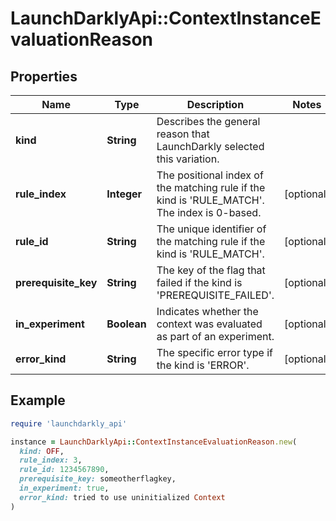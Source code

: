 # LaunchDarklyApi::ContextInstanceEvaluationReason

## Properties

| Name | Type | Description | Notes |
| ---- | ---- | ----------- | ----- |
| **kind** | **String** | Describes the general reason that LaunchDarkly selected this variation. |  |
| **rule_index** | **Integer** | The positional index of the matching rule if the kind is &#39;RULE_MATCH&#39;. The index is 0-based. | [optional] |
| **rule_id** | **String** | The unique identifier of the matching rule if the kind is &#39;RULE_MATCH&#39;. | [optional] |
| **prerequisite_key** | **String** | The key of the flag that failed if the kind is &#39;PREREQUISITE_FAILED&#39;. | [optional] |
| **in_experiment** | **Boolean** | Indicates whether the context was evaluated as part of an experiment. | [optional] |
| **error_kind** | **String** | The specific error type if the kind is &#39;ERROR&#39;. | [optional] |

## Example

```ruby
require 'launchdarkly_api'

instance = LaunchDarklyApi::ContextInstanceEvaluationReason.new(
  kind: OFF,
  rule_index: 3,
  rule_id: 1234567890,
  prerequisite_key: someotherflagkey,
  in_experiment: true,
  error_kind: tried to use uninitialized Context
)
```

